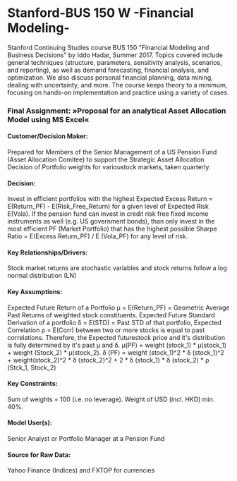 # Stanford-BUS 150 W -Financial Modeling-
Stanford Continuing Studies course BUS 150 "Financial Modeling and Business Decisions" by Iddo Hadar, Summer 2017. Topics covered include general techniques (structure, parameters, sensitivity analysis, scenarios, and reporting), as well as demand forecasting, financial analysis, and optimization. We also discuss personal financial planning, data mining, dealing with uncertainty, and more. The course keeps theory to a minimum, focusing on hands-on implementation and practice using a variety of cases.


### Final Assignment: »Proposal for an analytical Asset Allocation Model using MS Excel«

#### Customer/Decision Maker: ####
Prepared for Members of the Senior Management of a US Pension Fund (Asset Allocation Comitee) to support the Strategic Asset 
Allocation Decision of Portfolio weights for varioustock markets, taken quarterly. 

#### Decision: #### 
Invest in efficient portfolios with the highest Expected Excess Return = E(Return_PF) - E(Risk_Free_Return) for a given level of
Expected Risk E(Vola). If the pension fund can invest in credit risk free fixed income instruments as well (e.g. US government
bonds), than only invest in the most efficient PF (Market Portfolio) that has the highest possible Sharpe Ratio = E(Excess
Return_PF) / E (Vola_PF) for any level of risk.

#### Key Relationships/Drivers: ####
Stock market returns are stochastic variables and stock returns follow a log normal distribution (LN)

#### Key Assumptions: ####
Expected Future Return of a Portfolio μ = E(Return_PF) = Geometric Average Past Returns of weighted stock constituents. Expected
Future Standard Derivation of a portfolio δ = E(STD) = Past STD of that portfolio, Expected Correlation ρ = E(Corr) between two or
more stocks is equal to past correlations. Therefore, the Expected futurestock price and it's distribution is fully determined by 
it's past μ and δ. μ(PF) = weight (stock_1) * μ(stock_1) + weight (Stock_2) * μ(stock_2). δ (PF) = weight (stock_1)^2 * δ
(stock_1)^2 + weight(stock_2)^2 * δ (stock_2)^2 + 2 * δ (stock_1) * δ (stock_2) * ρ (Stck_1, Stock_2)

#### Key Constraints: ####
Sum of weights = 100 (i.e. no leverage). Weight of USD (incl. HKD) min. 40%.

#### Model User(s): ####
Senior Analyst or Portfolio Manager at a Pension Fund

#### Source for Raw Data: ####
Yahoo Finance (Indices) and FXTOP for currencies 
